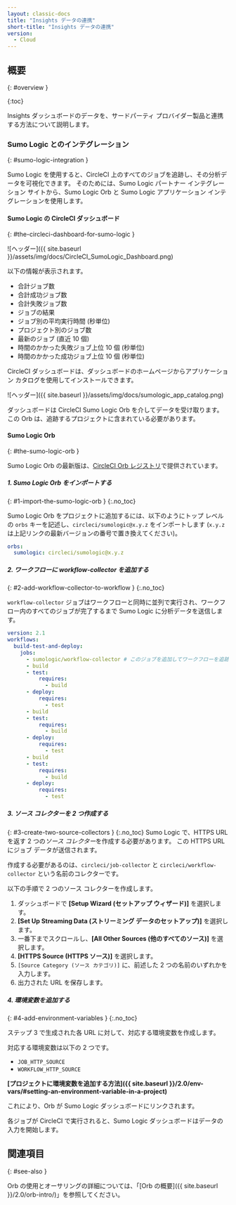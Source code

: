 ```yaml
---
layout: classic-docs
title: "Insights データの連携"
short-title: "Insights データの連携"
version:
  - Cloud
---
```


## 概要
{: #overview }

{:toc}

Insights ダッシュボードのデータを、サードパーティ プロバイダー製品と連携する方法について説明します。

### Sumo Logic とのインテグレーション
{: #sumo-logic-integration }

Sumo Logic を使用すると、CircleCI 上のすべてのジョブを追跡し、その分析データを可視化できます。 そのためには、Sumo Logic パートナー インテグレーション サイトから、Sumo Logic Orb と Sumo Logic アプリケーション インテグレーションを使用します。


#### Sumo Logic の CircleCI ダッシュボード
{: #the-circleci-dashboard-for-sumo-logic }

![ヘッダー]({{ site.baseurl }}/assets/img/docs/CircleCI_SumoLogic_Dashboard.png)

以下の情報が表示されます。

- 合計ジョブ数
- 合計成功ジョブ数
- 合計失敗ジョブ数
- ジョブの結果
- ジョブ別の平均実行時間 (秒単位)
- プロジェクト別のジョブ数
- 最新のジョブ (直近 10 個)
- 時間のかかった失敗ジョブ上位 10 個 (秒単位)
- 時間のかかった成功ジョブ上位 10 個 (秒単位)

CircleCI ダッシュボードは、ダッシュボードのホームページからアプリケーション カタログを使用してインストールできます。

![ヘッダー]({{ site.baseurl }}/assets/img/docs/sumologic_app_catalog.png)

ダッシュボードは CircleCI Sumo Logic Orb を介してデータを受け取ります。 この Orb は、追跡するプロジェクトに含まれている必要があります。

#### Sumo Logic Orb
{: #the-sumo-logic-orb }

Sumo Logic Orb の最新版は、[CircleCI Orb レジストリ](https://circleci.com/developer/ja/orbs/orb/circleci/sumologic)で提供されています。

##### 1. Sumo Logic Orb をインポートする
{: #1-import-the-sumo-logic-orb }
{:.no_toc}

Sumo Logic Orb をプロジェクトに追加するには、以下のようにトップ レベルの `orbs` キーを記述し、`circleci/sumologic@x.y.z` をインポートします (`x.y.z` は上記リンクの最新バージョンの番号で置き換えてください)。

```yaml
orbs:
  sumologic: circleci/sumologic@x.y.z
```

##### 2. ワークフローに _workflow-collector_ を追加する
{: #2-add-workflow-collector-to-workflow }
{:.no_toc}

`workflow-collector` ジョブはワークフローと同時に並列で実行され、ワークフロー内のすべてのジョブが完了するまで Sumo Logic に分析データを送信します。

```yaml
version: 2.1
workflows:
  build-test-and-deploy:
    jobs:
      - sumologic/workflow-collector # このジョブを追加してワークフローを追跡します
      - build
      - test:
          requires:
            - build
      - deploy:
          requires:
            - test
      - build
      - test:
          requires:
            - build
      - deploy:
          requires:
            - test
      - build
      - test:
          requires:
            - build
      - deploy:
          requires:
            - test
```

##### 3. ソース コレクターを 2 つ作成する
{: #3-create-two-source-collectors }
{:.no_toc}
Sumo Logic で、HTTPS URL を返す 2 つの*ソース コレクター*を作成する必要があります。 この HTTPS URL にジョブ データが送信されます。

作成する必要があるのは、`circleci/job-collector` と `circleci/workflow-collector` という名前のコレクターです。

以下の手順で 2 つのソース コレクターを作成します。
1. ダッシュボードで **[Setup Wizard (セットアップ ウィザード)]** を選択します。
2. **[Set Up Streaming Data (ストリーミング データのセットアップ)]** を選択します。
3. 一番下までスクロールし、**[All Other Sources (他のすべてのソース)]** を選択します。
4. **[HTTPS Source (HTTPS ソース)]** を選択します。
5. `[Source Category (ソース カテゴリ)]` に、前述した 2 つの名前のいずれかを入力します。
6. 出力された URL を保存します。

##### 4. 環境変数を追加する
{: #4-add-environment-variables }
{:.no_toc}

ステップ 3 で生成された各 URL に対して、対応する環境変数を作成します。

対応する環境変数は以下の 2 つです。
- `JOB_HTTP_SOURCE`
- `WORKFLOW_HTTP_SOURCE`

**[プロジェクトに環境変数を追加する方法]({{ site.baseurl }}/2.0/env-vars/#setting-an-environment-variable-in-a-project)**

これにより、Orb が Sumo Logic ダッシュボードにリンクされます。

各ジョブが CircleCI で実行されると、Sumo Logic ダッシュボードはデータの入力を開始します。


## 関連項目
{: #see-also }

Orb の使用とオーサリングの詳細については、「[Orb の概要]({{ site.baseurl }}/2.0/orb-intro/)」を参照してください。
